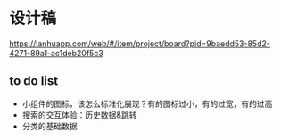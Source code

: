 # 设计稿

<https://lanhuapp.com/web/#/item/project/board?pid=9baedd53-85d2-4271-89a1-ac1deb20f5c3>

## to do list

- 小组件的图标，该怎么标准化展现？有的图标过小，有的过宽，有的过高
- 搜索的交互体验：历史数据&跳转
- 分类的基础数据
